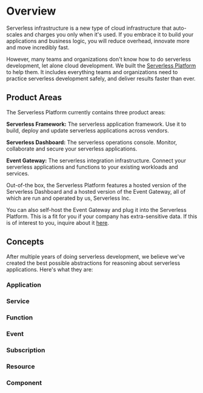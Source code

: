 # Overview

Serverless infrastructure is a new type of cloud infrastructure that auto-scales and charges you only when it's used.  If you embrace it to build your applications and business logic, you will reduce overhead, innovate more and move incredibly fast.

However, many teams and organizations don't know how to do serverless development, let alone cloud development.  We built the [Serverless Platform](https://www.serverless.com) to help them.  It includes everything teams and organizations need to practice serverless development safely, and deliver results faster than ever.

## Product Areas

The Serverless Platform currently contains three product areas:

**Serverless Framework:**  The serverless application framework.  Use it to build, deploy and update serverless applications across vendors.

**Serverless Dashboard:**  The serverless operations console.  Monitor, collaborate and secure your serverless applications.

**Event Gateway:**  The serverless integration infrastructure.  Connect your serverless applications and functions to your existing workloads and services.

Out-of-the box, the Serverless Platform features a hosted version of the Serverless Dashboard and a hosted version of the Event Gateway, all of which are run and operated by us, Serverless Inc.

You can also self-host the Event Gateway and plug it into the Serverless Platform.  This is a fit for you if your company has extra-sensitive data.  If this is of interest to you, inquire about it [here](https://serverless.com/enterprise/).

## Concepts

After multiple years of doing serverless development, we believe we've created the best possible abstractions for reasoning about serverless applications.  Here's what they are:

### Application



### Service
### Function
### Event
### Subscription
### Resource
### Component
